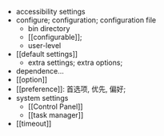 - accessibility settings
- configure; configuration; configuration file
    - bin directory
    - [[configurable]];
    - user-level
- [[default settings]]
    - extra settings; extra options;
- dependence...
- [[option]]
- [[preference]]: 首选项, 优先, 偏好;
- system settings
    - [[Control Panel]]
    - [[task manager]]
- [[timeout]]
